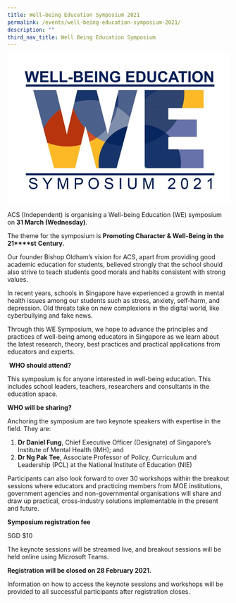 ```yaml
---
title: Well–being Education Symposium 2021
permalink: /events/well-being-education-symposium-2021/
description: ""
third_nav_title: Well Being Education Symposium
---
```

![](/images/well-being.jpg)

ACS (Independent) is organising a Well-being Education (WE) symposium on **31 March (Wednesday)**.

The theme for the symposium is **Promoting Character & Well-Being in the 21****st** **Century.**

Our founder Bishop Oldham’s vision for ACS, apart from providing good academic education for students, believed strongly that the school should also strive to teach students good morals and habits consistent with strong values.

In recent years, schools in Singapore have experienced a growth in mental health issues among our students such as stress, anxiety, self-harm, and depression. Old threats take on new complexions in the digital world, like cyberbullying and fake news.

Through this WE Symposium, we hope to advance the principles and practices of well-being among educators in Singapore as we learn about the latest research, theory, best practices and practical applications from educators and experts.

 **WHO should attend?**

This symposium is for anyone interested in well-being education. This includes school leaders, teachers, researchers and consultants in the education space.

**WHO will be sharing?**

Anchoring the symposium are two keynote speakers with expertise in the field. They are:

1.  **Dr Daniel Fung**, Chief Executive Officer (Designate) of Singapore’s Institute of Mental Health (IMH); and
2.  **Dr Ng Pak Tee**, Associate Professor of Policy, Curriculum and Leadership (PCL) at the National Institute of Education (NIE)

Participants can also look forward to over 30 workshops within the breakout sessions where educators and practicing members from MOE institutions, government agencies and non-governmental organisations will share and draw up practical, cross-industry solutions implementable in the present and future.

**Symposium registration fee**

SGD $10

The keynote sessions will be streamed live, and breakout sessions will be held online using Microsoft Teams.

**Registration will be closed on 28 February 2021.**

Information on how to access the keynote sessions and workshops will be provided to all successful participants after registration closes.